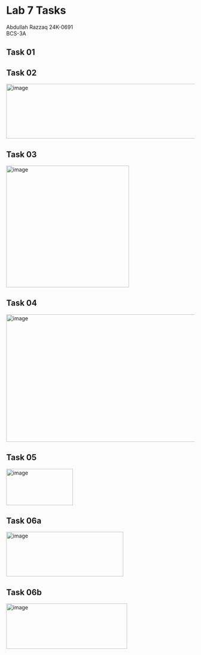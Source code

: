 # Lab 7 Tasks
Abdullah Razzaq 
24K-0691  
BCS-3A  

## Task 01

## Task 02
<img width="508" height="146" alt="image" src="https://github.com/user-attachments/assets/1537a345-34db-40df-b91c-448cd8c59eeb" />

## Task 03
<img width="328" height="325" alt="image" src="https://github.com/user-attachments/assets/0f25943b-8970-4bba-b4e1-9fc1444b9c44" />

## Task 04
<img width="525" height="340" alt="image" src="https://github.com/user-attachments/assets/b8311457-a835-4618-9fe0-dadc16d10bd2" />

## Task 05
<img width="178" height="97" alt="image" src="https://github.com/user-attachments/assets/c45ca045-875e-47ac-a0b3-d10fa3ef39e2" />

## Task 06a
<img width="313" height="119" alt="image" src="https://github.com/user-attachments/assets/0f365869-0317-4fc3-bab3-beb5957d0d21" />

## Task 06b
<img width="323" height="121" alt="image" src="https://github.com/user-attachments/assets/437671e2-f19b-440d-badc-8d8984fea62e" />
